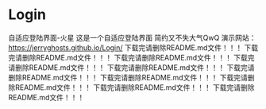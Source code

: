 # Login
自适应登陆界面-火星
这是一个自适应登陆界面
简约又不失大气QwQ
演示网站：https://jerryghosts.github.io/Login/
下载完请删除README.md文件！！！
下载完请删除README.md文件！！！
下载完请删除README.md文件！！！
下载完请删除README.md文件！！！
下载完请删除README.md文件！！！
下载完请删除README.md文件！！！
下载完请删除README.md文件！！！
下载完请删除README.md文件！！！
下载完请删除README.md文件！！！
下载完请删除README.md文件！！！
